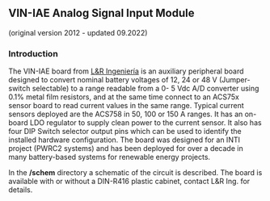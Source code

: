 ## VIN-IAE Analog Signal Input Module
(original version 2012 - updated 09.2022)

### Introduction
The VIN-IAE board from [L&R Ingeniería](https://www.lyringenieria.com.ar/language/es/)  is an auxiliary peripheral board designed to convert nominal battery voltages of 12, 24 or 48 V (Jumper-switch selectable) to a range readable from a 0- 5 Vdc A/D converter using 0.1% metal film resistors, and at the same time connect to an ACS75x sensor board to read current values in the same range. Typical current sensors deployed are the ACS758 in 50, 100 or 150 A ranges. It has an on-board LDO regulator to supply clean power to the current sensor. It also has four DIP Switch selector output pins which can be used to identify the installed hardware configuration. The board was designed for an INTI project (PWRC2 systems) and has been deployed for over a decade in many battery-based systems for renewable energy projects. 

In the **/schem** directory a schematic of the circuit is described. The board is available with or without a DIN-R416 plastic cabinet, contact L&R Ing. for details. 


